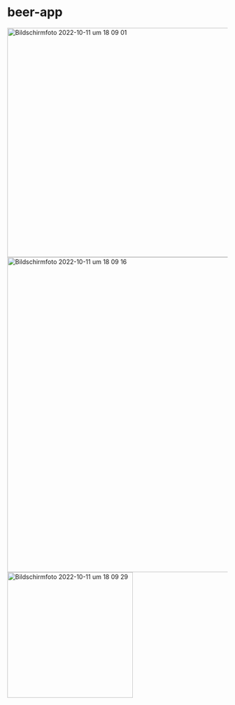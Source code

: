 # beer-app
<img width="524" alt="Bildschirmfoto 2022-10-11 um 18 09 01" src="https://user-images.githubusercontent.com/103680253/195144000-bdb65380-073b-4015-b345-2427abaf2474.png">
<img width="720" alt="Bildschirmfoto 2022-10-11 um 18 09 16" src="https://user-images.githubusercontent.com/103680253/195144019-12f13c36-7dc0-4abd-b8d7-761c2b7f53d1.png">
<img width="287" alt="Bildschirmfoto 2022-10-11 um 18 09 29" src="https://user-images.githubusercontent.com/103680253/195144031-48f856ee-d02e-48b9-a663-3192ffdb462a.png">
